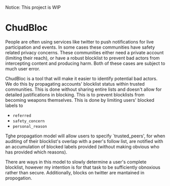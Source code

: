 Notice: This project is WIP

# ChudBloc

People are often using services like twitter to push notifications for live
participation and events. In some cases these communities have safety related
privacy concerns. These communities either need a private account
(limiting their reach), or have a robust blocklist to prevent bad actors from
intercepting content and producing harm. Both of these cases are subject to
much user error.

ChudBloc is a tool that will make it easier to identify potential bad actors.
We do this by propagating accounts' blocklist status within trusted communities.
This is done without sharing entire lists and doesn't allow for detailed
justifications in blocking. This is to prevent blocklists from becoming weapons
themselves. This is done by limiting users' blocked labels to
- `referred`
- `safety_concern`
- `personal_reason`

Tghe propagation model will allow users to specify `trusted_peers', for when
auditing of their blocklist's overlap with a peer's follow list, are notified
with an accumulation of blocked labels provided
(without making obvious who has provided which reasons).

There are ways in this model to slowly determine a user's complete blocklist,
however my intention is for that task to be sufficiently obnoxious rather than
secure. Additionally, blocks on twitter are mantained in propogation.
